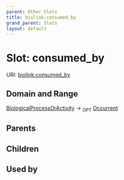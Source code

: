 ```yaml
---
parent: Other Slots
title: biolink:consumed_by
grand_parent: Slots
layout: default
---
```


# Slot: consumed_by




URI: [biolink:consumed_by](https://w3id.org/biolink/vocab/consumed_by)

## Domain and Range

[BiologicalProcessOrActivity](BiologicalProcessOrActivity.md) ->  <sub>OPT</sub> [Occurrent](Occurrent.md)

## Parents


## Children


## Used by

